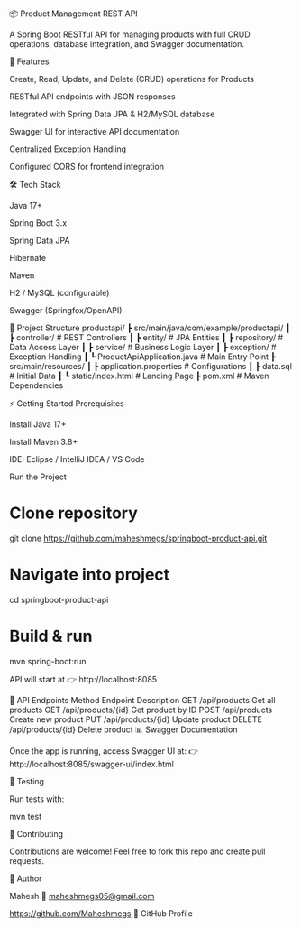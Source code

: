📦 Product Management REST API

A Spring Boot RESTful API for managing products with full CRUD operations, database integration, and Swagger documentation.

🚀 Features

Create, Read, Update, and Delete (CRUD) operations for Products

RESTful API endpoints with JSON responses

Integrated with Spring Data JPA & H2/MySQL database

Swagger UI for interactive API documentation

Centralized Exception Handling

Configured CORS for frontend integration

🛠️ Tech Stack

Java 17+

Spring Boot 3.x

Spring Data JPA

Hibernate

Maven

H2 / MySQL (configurable)

Swagger (Springfox/OpenAPI)

📂 Project Structure
productapi/
 ┣ src/main/java/com/example/productapi/
 ┃ ┣ controller/        # REST Controllers
 ┃ ┣ entity/            # JPA Entities
 ┃ ┣ repository/        # Data Access Layer
 ┃ ┣ service/           # Business Logic Layer
 ┃ ┣ exception/         # Exception Handling
 ┃ ┗ ProductApiApplication.java  # Main Entry Point
 ┣ src/main/resources/
 ┃ ┣ application.properties  # Configurations
 ┃ ┣ data.sql                # Initial Data
 ┃ ┗ static/index.html       # Landing Page
 ┣ pom.xml                   # Maven Dependencies

⚡ Getting Started
Prerequisites

Install Java 17+

Install Maven 3.8+

IDE: Eclipse / IntelliJ IDEA / VS Code

Run the Project
# Clone repository
git clone https://github.com/maheshmegs/springboot-product-api.git

# Navigate into project
cd springboot-product-api

# Build & run
mvn spring-boot:run


API will start at 👉 http://localhost:8085

📖 API Endpoints
Method	Endpoint	Description
GET	/api/products	Get all products
GET	/api/products/{id}	Get product by ID
POST	/api/products	Create new product
PUT	/api/products/{id}	Update product
DELETE	/api/products/{id}	Delete product
📊 Swagger Documentation

Once the app is running, access Swagger UI at:
👉 http://localhost:8085/swagger-ui/index.html

🧪 Testing

Run tests with:

mvn test



🤝 Contributing

Contributions are welcome! Feel free to fork this repo and create pull requests.

👤 Author

Mahesh
📧 maheshmegs05@gmail.com

https://github.com/Maheshmegs
🔗 GitHub Profile

